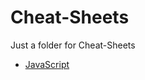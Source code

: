 # Cheat-Sheets
Just a folder for Cheat-Sheets

- [JavaScript](https://github.com/thecodingspace-de/Cheat-Sheets/tree/main/JavaScript)